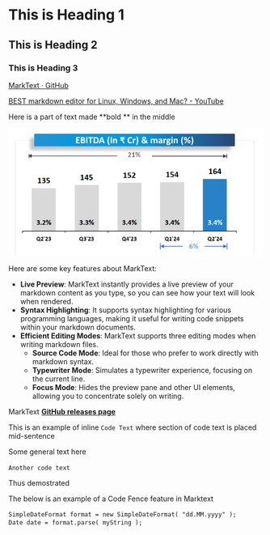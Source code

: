 # This is Heading 1

## This is Heading 2

### This is Heading 3

[MarkText · GitHub](https://github.com/marktext)

[BEST markdown editor for Linux, Windows, and Mac? - YouTube](https://www.youtube.com/watch?v=GJGpBw4bWFk&t=304s&ab_channel=TechHut)

Here is a part of text made **bold ** in the middle

![Screenshot 2024-05-04 121126.png](https://raw.githubusercontent.com/hobbes09/BkndEnggMrkTxtResources/main/2024/06/16-21-21-21-Screenshot%202024-05-04%20121126.png)

Here are some key features about MarkText:

- **Live Preview**: MarkText instantly provides a live preview of your markdown content as you type, so you can see how your text will look when rendered.
- **Syntax Highlighting**: It supports syntax highlighting for various programming languages, making it useful for writing code snippets within your markdown documents.
- **Efficient Editing Modes**: MarkText supports three editing modes when writing markdown files.
  - **Source Code Mode**: Ideal for those who prefer to work directly with markdown syntax.
  - **Typewriter Mode**: Simulates a typewriter experience, focusing on the current line.
  - **Focus Mode**: Hides the preview pane and other UI elements, allowing you to concentrate solely on writing.

MarkText **[GitHub releases page](https://github.com/marktext/marktext/releases)**

This is an example of inline `Code Text` where section of code text is placed mid-sentence

Some general text here

`Another code text`

Thus demostrated

The below is an example of a Code Fence feature in Marktext

```
SimpleDateFormat format = new SimpleDateFormat( "dd.MM.yyyy" );
Date date = format.parse( myString );
```
